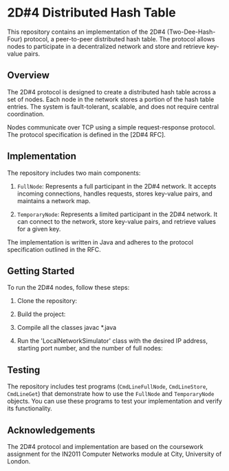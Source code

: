 # 2D#4 Distributed Hash Table

This repository contains an implementation of the 2D#4 (Two-Dee-Hash-Four) protocol, a peer-to-peer distributed hash table. The protocol allows nodes to participate in a decentralized network and store and retrieve key-value pairs.

## Overview

The 2D#4 protocol is designed to create a distributed hash table across a set of nodes. Each node in the network stores a portion of the hash table entries. The system is fault-tolerant, scalable, and does not require central coordination.

Nodes communicate over TCP using a simple request-response protocol. The protocol specification is defined in the [2D#4 RFC].

## Implementation

The repository includes two main components:

1. `FullNode`: Represents a full participant in the 2D#4 network. It accepts incoming connections, handles requests, stores key-value pairs, and maintains a network map.

2. `TemporaryNode`: Represents a limited participant in the 2D#4 network. It can connect to the network, store key-value pairs, and retrieve values for a given key.

The implementation is written in Java and adheres to the protocol specification outlined in the RFC.

## Getting Started

To run the 2D#4 nodes, follow these steps:

1. Clone the repository:

2. Build the project:

3. Compile all the classes javac *.java

4. Run the 'LocalNetworkSimulator' class with the desired IP address, starting port number, and the number of full nodes:

## Testing

The repository includes test programs (`CmdLineFullNode`, `CmdLineStore`, `CmdLineGet`) that demonstrate how to use the `FullNode` and `TemporaryNode` objects. You can use these programs to test your implementation and verify its functionality.

## Acknowledgements

The 2D#4 protocol and implementation are based on the coursework assignment for the IN2011 Computer Networks module at City, University of London.
